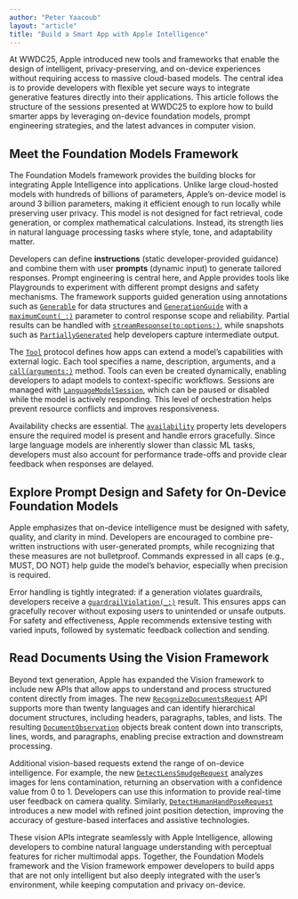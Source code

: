 ```yaml
---
author: "Peter Yaacoub"
layout: "article"
title: "Build a Smart App with Apple Intelligence"
---
```


At WWDC25, Apple introduced new tools and frameworks that enable the design of intelligent, privacy-preserving, and on-device experiences without requiring access to massive cloud-based models. The central idea is to provide developers with flexible yet secure ways to integrate generative features directly into their applications. This article follows the structure of the sessions presented at WWDC25 to explore how to build smarter apps by leveraging on-device foundation models, prompt engineering strategies, and the latest advances in computer vision.

## Meet the Foundation Models Framework

The Foundation Models framework provides the building blocks for integrating Apple Intelligence into applications. Unlike large cloud-hosted models with hundreds of billions of parameters, Apple’s on-device model is around 3 billion parameters, making it efficient enough to run locally while preserving user privacy. This model is not designed for fact retrieval, code generation, or complex mathematical calculations. Instead, its strength lies in natural language processing tasks where style, tone, and adaptability matter.

Developers can define **instructions** (static developer-provided guidance) and combine them with user **prompts** (dynamic input) to generate tailored responses. Prompt engineering is central here, and Apple provides tools like Playgrounds to experiment with different prompt designs and safety mechanisms. The framework supports guided generation using annotations such as [`Generable`](https://developer.apple.com/documentation/foundationmodels/generable) for data structures and [`GenerationGuide`](https://developer.apple.com/documentation/foundationmodels/generationguide) with a [`maximumCount(_:)`](https://developer.apple.com/documentation/foundationmodels/generationguide/maximumcount(_:)) parameter to control response scope and reliability. Partial results can be handled with [`streamResponse(to:options:)`](https://developer.apple.com/documentation/foundationmodels/languagemodelsession/streamresponse(to:options:)), while snapshots such as [`PartiallyGenerated`](https://developer.apple.com/documentation/foundationmodels/generable/partiallygenerated) help developers capture intermediate output.

The [`Tool`](https://developer.apple.com/documentation/foundationmodels/tool) protocol defines how apps can extend a model’s capabilities with external logic. Each tool specifies a name, description, arguments, and a [`call(arguments:)`](https://developer.apple.com/documentation/foundationmodels/tool/call(arguments:)) method. Tools can even be created dynamically, enabling developers to adapt models to context-specific workflows. Sessions are managed with [`LanguageModelSession`](https://developer.apple.com/documentation/foundationmodels/languagemodelsession), which can be paused or disabled while the model is actively responding. This level of orchestration helps prevent resource conflicts and improves responsiveness.

Availability checks are essential. The [`availability`](https://developer.apple.com/documentation/foundationmodels/systemlanguagemodel/availability-swift.property) property lets developers ensure the required model is present and handle errors gracefully. Since large language models are inherently slower than classic ML tasks, developers must also account for performance trade-offs and provide clear feedback when responses are delayed.

## Explore Prompt Design and Safety for On-Device Foundation Models

Apple emphasizes that on-device intelligence must be designed with safety, quality, and clarity in mind. Developers are encouraged to combine pre-written instructions with user-generated prompts, while recognizing that these measures are not bulletproof. Commands expressed in all caps (e.g., MUST, DO NOT) help guide the model’s behavior, especially when precision is required.

Error handling is tightly integrated: if a generation violates guardrails, developers receive a [`guardrailViolation(_:)`](https://developer.apple.com/documentation/foundationmodels/languagemodelsession/generationerror/guardrailviolation(_:)) result. This ensures apps can gracefully recover without exposing users to unintended or unsafe outputs. For safety and effectiveness, Apple recommends extensive testing with varied inputs, followed by systematic feedback collection and sending.

## Read Documents Using the Vision Framework

Beyond text generation, Apple has expanded the Vision framework to include new APIs that allow apps to understand and process structured content directly from images. The new [`RecognizeDocumentsRequest`](https://developer.apple.com/documentation/vision/recognizedocumentsrequest) API supports more than twenty languages and can identify hierarchical document structures, including headers, paragraphs, tables, and lists. The resulting [`DocumentObservation`](https://developer.apple.com/documentation/vision/documentobservation) objects break content down into transcripts, lines, words, and paragraphs, enabling precise extraction and downstream processing.

Additional vision-based requests extend the range of on-device intelligence. For example, the new [`DetectLensSmudgeRequest`](https://developer.apple.com/documentation/vision/detectlenssmudgerequest) analyzes images for lens contamination, returning an observation with a confidence value from 0 to 1. Developers can use this information to provide real-time user feedback on camera quality. Similarly, [`DetectHumanHandPoseRequest`](https://developer.apple.com/documentation/vision/detecthumanhandposerequest) introduces a new model with refined joint position detection, improving the accuracy of gesture-based interfaces and assistive technologies.

These vision APIs integrate seamlessly with Apple Intelligence, allowing developers to combine natural language understanding with perceptual features for richer multimodal apps. Together, the Foundation Models framework and the Vision framework empower developers to build apps that are not only intelligent but also deeply integrated with the user’s environment, while keeping computation and privacy on-device.